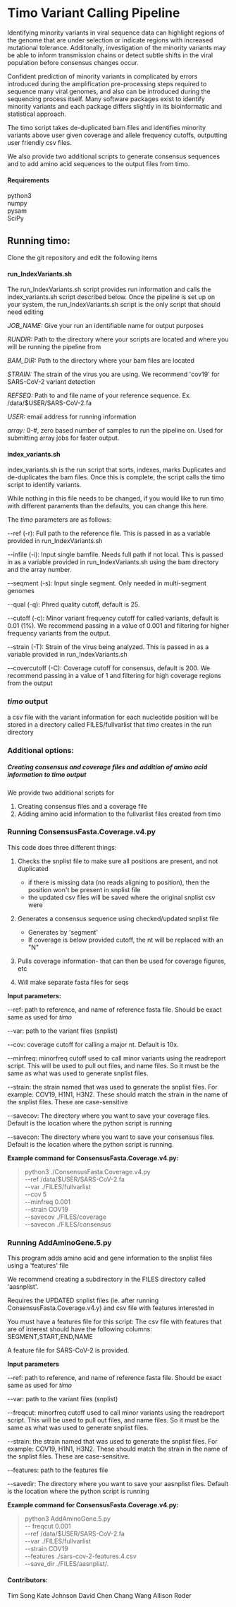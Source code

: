 # Timo Variant Calling Pipeline

Identifying minority variants in viral sequence data can highlight regions of the genome 
that are under selection or indicate regions with increased mutational tolerance. 
Additonally, investigation of the minority variants may be able to inform transmission 
chains or detect subtle shifts in the viral population before consensus changes occur. 

Confident prediction of minority variants in complicated by errors introduced during the 
amplification pre-processing steps required to sequence many viral genomes, 
and also can be introduced during the sequencing process itself. Many software packages exist to 
identify minority variants and each package differs slightly in its bioinformatic and statistical approach.

The timo script takes de-duplicated bam files and identifies minority variants above user given 
coverage and allele frequency cutoffs, outputting user friendly csv files.

We also provide two additional scripts to generate consensus sequences and to add amino acid sequences 
to the output files from timo.

#### Requirements

python3  
numpy  
pysam  
SciPy  

## Running timo:

Clone the git repository and edit the following items

#### **run_IndexVariants.sh**

The run_IndexVariants.sh script provides run information and calls the index_variants.sh script described below. Once the pipeline is set up on your system, the run_IndexVariants.sh script is the only script that should need editing

*JOB_NAME:* Give your run an identifiable name for output purposes

*RUNDIR:* Path to the directory where your scripts are located and where you will be running the pipeline from

*BAM_DIR:* Path to the directory where your bam files are located

*STRAIN:* The strain of the virus you are using. We recommend 'cov19' for SARS-CoV-2 variant detection

*REFSEQ:* Path to and file name of your reference sequence. Ex. /data/$USER/SARS-CoV-2.fa

*USER:* email address for running information

*array:* 0-#, zero based number of samples to run the pipeline on. Used for submitting array jobs for faster output.

#### **index_variants.sh**

index_variants.sh is the run script that sorts, indexes, marks Duplicates and de-duplicates the bam files. Once this is complete, the script calls the timo script to identify variants.

While nothing in this file needs to be changed, if you would like to run timo with different paraments than the defaults, you can change this here. 

The *timo* parameters are as follows:



--ref (-r): Full path to the reference file. This is passed in as a variable provided in run_IndexVariants.sh  

--infile (-i): Input single bamfile. Needs full path if not local. This is passed in as a variable provided in run_IndexVariants.sh using the bam directory and the array number. 

--seqment (-s): Input single segment. Only needed in multi-segment genomes 

--qual (-q): Phred quality cutoff, default is 25.

--cutoff (-c): Minor variant frequency cutoff for called variants, default is 0.01 (1%). We recommend passing in a value of 0.001 and filtering for higher frequency variants from the output.

--strain (-T): Strain of the virus being analyzed. This is passed in as a variable provided in run_IndexVariants.sh  

--covercutoff (-C): Coverage cutoff for consensus, default is 200. We recommend passing in a value of 1 and filtering for high coverage regions from the output  

### *timo* output

a csv file with the variant information for each nucleotide position will be stored in a directory called FILES/fullvarlist that *timo* creates in the run directory

### Additional options:  
##### Creating consensus and coverage files and addition of amino acid information to *timo* output

We provide two additional scripts for
1. Creating consensus files and a coverage file
2. Adding amino acid information to the fullvarlist files created from timo

### Running ConsensusFasta.Coverage.v4.py

This code does three different things:
1. Checks the snplist file to make sure all positions are present, and not duplicated
    - if there is missing data (no reads aligning to position), then the position won't be present in snplist file
    - the updated csv files will be saved where the original snplist csv were

2. Generates a consensus sequence using checked/updated snplist file
    - Generates by 'segment'
    - If coverage is below provided cutoff, the nt will be replaced with an "N"

3. Pulls coverage information- that can then be used for coverage figures, etc

4. Will make separate fasta files for seqs

**Input parameters:**

--ref: path to reference, and name of reference fasta file. Should be exact same as used for *timo*

--var: path to the variant files (snplist)

--cov: coverage cutoff for calling a major nt. Default is 10x.

--minfreq: minorfreq cutoff used to call minor variants using the readreport script.
            This will be used to pull out files, and name files. So it must be
            the same as what was used to generate snplist files.

--strain: the strain named that was used to generate the snplist files. For example:
            COV19, H1N1, H3N2. These should match the strain in the name of the snplist files. These are case-sensitive

--savecov: The directory where you want to save your coverage files. Default is
            the location where the python script is running

--savecon: The directory where you want to save your consensus files. Default is
            the location where the python script is running.
            
**Example command for ConsensusFasta.Coverage.v4.py:**

> python3 ./ConsensusFasta.Coverage.v4.py  
    --ref /data/$USER/SARS-CoV-2.fa  
    --var ./FILES/fullvarlist  
    --cov 5  
    --minfreq 0.001  
    --strain COV19  
    --savecov ./FILES/coverage  
    --savecon ./FILES/consensus  

### Running AddAminoGene.5.py

This program adds amino acid and gene information to the snplist files using a 'features' file

We recommend creating a subdirectory in the FILES directory called 'aasnplist'.

Requires the UPDATED snplist files (ie. after running ConsensusFasta.Coverage.v4.y) and csv file with features interested in

You must have a features file for this script: 
The csv file with features that are of interest should have the following columns:
SEGMENT,START,END,NAME

A feature file for SARS-CoV-2 is provided. 

**Input parameters**

--ref: path to reference, and name of reference fasta file. Should be exact same as used for *timo*

--var: path to the variant files (snplist)

--freqcut: minorfreq cutoff used to call minor variants using the readreport script. This will be used to pull out files, and name files. So it must be the same as what was used to generate snplist files.

--strain: the strain named that was used to generate the snplist files. For example: COV19, H1N1, H3N2. These should match the strain in the name of the snplist files. These are case-sensitive.

--features: path to the features file

--savedir: The directory where you want to save your aasnplist files. Default is
            the location where the python script is running

**Example command for ConsensusFasta.Coverage.v4.py:**

> python3 AddAminoGene.5.py   
-- freqcut 0.001  
--ref /data/$USER/SARS-CoV-2.fa  
--var ./FILES/fullvarlist  
--strain COV19  
--features ./sars-cov-2-features.4.csv  
--save_dir ./FILES/aasnplist/. 


#### Contributors:

Tim Song
Kate Johnson
David Chen
Chang Wang
Allison Roder


```

```
